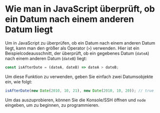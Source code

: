 # Wie man in JavaScript überprüft, ob ein Datum nach einem anderen Datum liegt

Um in JavaScript zu überprüfen, ob ein Datum nach einem anderen Datum liegt, kann man den größer als Operator (`>`) verwenden. Hier ist ein Beispielcodeausschnitt, der überprüft, ob ein gegebenes Datum (`dateA`) nach einem anderen Datum (`dateB`) liegt:

```js
const isAfterDate = (dateA, dateB) => dateA > dateB;
```

Um diese Funktion zu verwenden, geben Sie einfach zwei Datumsobjekte ein, wie folgt:

```js
isAfterDate(new Date(2010, 10, 21), new Date(2010, 10, 20)); // true
```

Um das auszuprobieren, können Sie die Konsole/SSH öffnen und `node` eingeben, um zu beginnen, zu programmieren.
